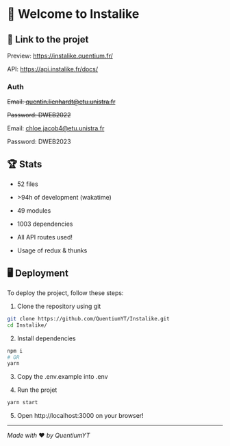 # 👋 Welcome to Instalike

## 🔗 Link to the projet

Preview: https://instalike.quentium.fr/

API: https://api.instalike.fr/docs/

### Auth

~~Email: quentin.lienhardt@etu.unistra.fr~~

~~Password: DWEB2022~~

Email: chloe.jacob4@etu.unistra.fr

Password: DWEB2023

## 🏆 Stats

- 52 files

- \>94h of development (wakatime)

- 49 modules

- 1003 dependencies

- All API routes used!

- Usage of redux & thunks

## 🖥 Deployment

To deploy the project, follow these steps:

1. Clone the repository using git

```bash
git clone https://github.com/QuentiumYT/Instalike.git
cd Instalike/
```

2. Install dependencies

```bash
npm i
# OR
yarn
```

3. Copy the .env.example into .env

4. Run the projet

```bash
yarn start
```

5. Open http://localhost:3000 on your browser!

---

_Made with_ ❤ _by QuentiumYT_
